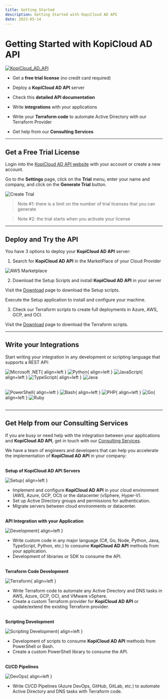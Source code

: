 ```yaml
---
title: Getting Started
description: Getting Started with KopiCloud AD API
date: 2023-05-14
---
```


# Getting Started with KopiCloud AD API
[![KopiCloud_AD_API](https://img.shields.io/badge/kopiCloud_ad-v1.0+-blueviolet.svg)](https://adapi.kopicloud.com)

- Get a **free trial license** (no credit card required)

- Deploy a **KopiCloud AD API** server

- Check this **detailed API documentation**

- Write **integrations** with your applications
            
- Write your **Terraform code** to automate Active Directory with our Terraform Provider

- Get help from our **Consulting Services**


----

## Get a Free Trial License

Login into the [KopiCloud AD API website](https://adapi.kopicloud.com) with your account or create a new account.

Go to the **Settings** page, click on the **Trial** menu, enter your name and company, and click on the **Generate Trial** button.

![Create Trial](https://adapihelp.kopicloud.com.com/assets/docs/generate_trial_license.png)

> Note #1: there is a limit on the number of trial licenses that you can generate

> Note #2: the trial starts when you activate your license

----

## Deploy and Try the API

You have 3 options to deploy your **KopiCloud AD API** server:

1) Search for **KopiCloud AD API** in the MarketPlace of your Cloud Provider

![AWS Marketplace](https://adapihelp.kopicloud.com.com/assets/aws-marketplace/kopicloud-aws-marketplace.png)

2) Download the Setup Scripts and install **KopiCloud AD API** in your server

Visit the [Download](https://adapi.kopicloud.com/download) page to download the Setup scripts.

Execute the Setup application to install and configure your machine.

3) Check our Terraform scripts to create full deployments in Azure, AWS, GCP, and OCI.

Visit the [Download](https://adapi.kopicloud.com/download) page to download the Terraform scripts.

----

## Write your Integrations

Start writing your integration in any development or scripting language that supports a REST API:

![Microsoft .NET](https://adapi.kopicloud.com/images/development/dotnet.png){ align=left }
![Python](https://adapi.kopicloud.com/images/development/python.png){ align=left }
![JavaScript](https://adapi.kopicloud.com/images/development/javascript.png){ align=left }
![TypeScript](https://adapi.kopicloud.com/images/development/typescript.png){ align=left }
![Java](https://adapi.kopicloud.com/images/development/java.png)
<br /><br />

![PowerShell](https://adapi.kopicloud.com/images/development/powershell.png){ align=left }
![Bash](https://adapi.kopicloud.com/images/development/bash.png){ align=left }
![PHP](https://adapi.kopicloud.com/images/development/php.png){ align=left }
![Go](https://adapi.kopicloud.com/images/development/golang.png){ align=left }
![Ruby](https://adapi.kopicloud.com/images/development/ruby.png)
<br /><br />


----

## Get Help from our Consulting Services

If you are busy or need help with the integration between your applications and **KopiCloud AD API**, get in touch with our [Consulting Services](https://adapi.kopicloud.com/consulting).

 We have a team of engineers and developers that can help you accelerate the implementation of **KopiCloud AD API** in your company:
<br /><br />

**Setup of KopiCloud AD API Servers**
    
![Setup](https://adapi.kopicloud.com/images/consulting/server.png){ align=left }

- Implement and configure **KopiCloud AD API** in your cloud environment (AWS, Azure, GCP, OCI) or the datacenter (vSphere, Hyper-V).
- Set up Active Directory groups and permissions for authentication.
- Migrate servers between cloud environments or datacenter.
<br /><br />

**API Integration with your Application**

![Development](https://adapi.kopicloud.com/images/consulting/development.png){ align=left }

- Write custom code in any major language (C#, Go, Node, Python, Java, TypeScript, Python, etc.) to consume **KopiCloud AD API** methods from your application.
- Development of libraries or SDK to consume the API.
<br /><br />

**Terraform Code Development**

![Terraform](https://adapi.kopicloud.com/images/consulting/terraform.png){ align=left }

- Write Terraform code to automate any Active Directory and DNS tasks in AWS, Azure, GCP, OCI, and VMware vSphere.
- Create a custom Terraform provider for **KopiCloud AD API** or update/extend the existing Terraform provider.
<br /><br />

**Scripting Development**

![Scripting Development](https://adapi.kopicloud.com/images/consulting/command.png){ align=left }

- Development of scripts to consume **KopiCloud AD API** methods from PowerShell or Bash.
- Create a custom PowerShell library to consume the API.
<br /><br />

**CI/CD Pipelines**

![DevOps](https://adapi.kopicloud.com/images/consulting/devops.png){ align=left }

- Write CI/CD Pipelines (Azure DevOps, GitHub, GitLab, etc.) to automate Active Directory and DNS tasks with Terraform code.

<br /><br /><br />
